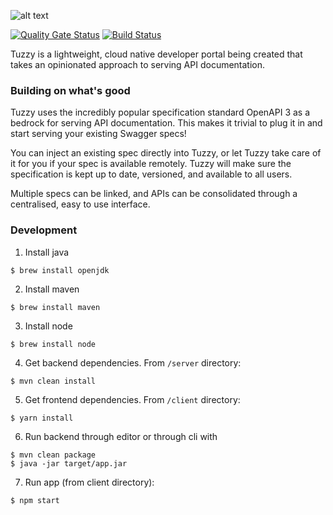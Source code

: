 
![alt text](https://raw.githubusercontent.com/maxtuzz/tuzzy-dev-portal/master/client/src/assets/images/logo_transparent.png)

[![Quality Gate Status](https://sonarcloud.io/api/project_badges/measure?project=maxtuzz_tuzzy-dev-portal&metric=alert_status)](https://sonarcloud.io/dashboard?id=maxtuzz_tuzzy-dev-portal)
[![Build Status](https://dev.azure.com/maxtuzzolino/maxtuzzolino/_apis/build/status/maxtuzz.tuzzy-dev-portal?branchName=master)](https://dev.azure.com/maxtuzzolino/maxtuzzolino/_build/latest?definitionId=1&branchName=master)

Tuzzy is a lightweight, cloud native developer portal being created that takes an opinionated approach to serving API documentation. 


### Building on what's good
Tuzzy uses the incredibly popular specification standard OpenAPI 3 as a bedrock for serving API documentation. This makes it trivial to plug it in and start serving your existing Swagger specs!

You can inject an existing spec directly into Tuzzy, or let Tuzzy take care of it for you if your spec is available remotely. Tuzzy will make sure the specification is kept up to date, versioned, and available to all users.

Multiple specs can be linked, and APIs can be consolidated through a centralised, easy to use interface.    

### Development
1. Install java
```
$ brew install openjdk
```
2. Install maven 
```
$ brew install maven
```
3. Install node
```
$ brew install node
```
4. Get backend dependencies. From `/server` directory:
```
$ mvn clean install
```
5. Get frontend dependencies. From `/client` directory:
```
$ yarn install  
```
6. Run backend through editor or through cli with
```
$ mvn clean package 
$ java -jar target/app.jar
```
7. Run app (from client directory):
```
$ npm start
``` 


